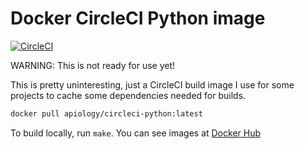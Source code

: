 # Docker CircleCI Python image

[![CircleCI](https://circleci.com/gh/apiology/docker-circleci-python.svg?style=svg)](https://circleci.com/gh/apiology/docker-circleci-python)

WARNING: This is not ready for use yet!

This is pretty uninteresting, just a CircleCI build image I use for some projects to cache some dependencies needed for builds.

```sh
docker pull apiology/circleci-python:latest
```

To build locally, run `make`.  You can see images at
[Docker Hub](https://hub.docker.com/repository/docker/apiology/circleci-python)
